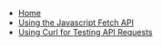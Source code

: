* [Home](/)
* [Using the Javascript Fetch API](/javascript-fetch-api)
* [Using Curl for Testing API Requests](/curl-article)
